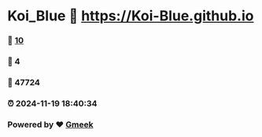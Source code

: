 # Koi_Blue :link: https://Koi-Blue.github.io 
### :page_facing_up: [10](https://Koi-Blue.github.io/tag.html) 
### :speech_balloon: 4 
### :hibiscus: 47724 
### :alarm_clock: 2024-11-19 18:40:34 
### Powered by :heart: [Gmeek](https://github.com/Meekdai/Gmeek)
